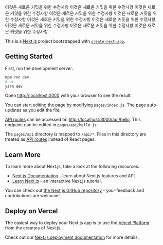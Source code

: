 이것은 새로운 커밋을 위한 수정사항
이것은 새로운 커밋을 위한 수정사항
이것은 새로운 커밋을 위한 수정사항
이것은 새로운 커밋을 위한 수정사항
이것은 새로운 커밋을 위한 수정사항
이것은 새로운 커밋을 위한 수정사항
이것은 새로운 커밋을 위한 수정사항
이것은 새로운 커밋을 위한 수정사항
이것은 새로운 커밋을 위한 수정사항
이것은 새로운 커밋을 위한 수정사항

This is a [Next.js](https://nextjs.org/) project bootstrapped with [`create-next-app`](https://github.com/vercel/next.js/tree/canary/packages/create-next-app).

## Getting Started

First, run the development server:

```bash
npm run dev
# or
yarn dev
```

Open [http://localhost:3000](http://localhost:3000) with your browser to see the result.

You can start editing the page by modifying `pages/index.js`. The page auto-updates as you edit the file.

[API routes](https://nextjs.org/docs/api-routes/introduction) can be accessed on [http://localhost:3000/api/hello](http://localhost:3000/api/hello). This endpoint can be edited in `pages/api/hello.js`.

The `pages/api` directory is mapped to `/api/*`. Files in this directory are treated as [API routes](https://nextjs.org/docs/api-routes/introduction) instead of React pages.

## Learn More

To learn more about Next.js, take a look at the following resources:

- [Next.js Documentation](https://nextjs.org/docs) - learn about Next.js features and API.
- [Learn Next.js](https://nextjs.org/learn) - an interactive Next.js tutorial.

You can check out [the Next.js GitHub repository](https://github.com/vercel/next.js/) - your feedback and contributions are welcome!

## Deploy on Vercel

The easiest way to deploy your Next.js app is to use the [Vercel Platform](https://vercel.com/new?utm_medium=default-template&filter=next.js&utm_source=create-next-app&utm_campaign=create-next-app-readme) from the creators of Next.js.

Check out our [Next.js deployment documentation](https://nextjs.org/docs/deployment) for more details.
